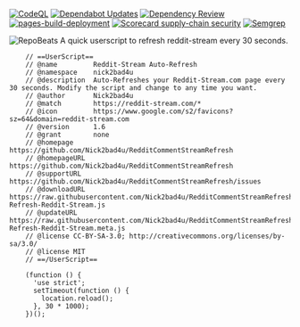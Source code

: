 [![CodeQL](https://github.com/Nick2bad4u/RedditCommentStreamRefresh/actions/workflows/codeql.yml/badge.svg)](https://github.com/Nick2bad4u/RedditCommentStreamRefresh/actions/workflows/codeql.yml)
[![Dependabot Updates](https://github.com/Nick2bad4u/RedditCommentStreamRefresh/actions/workflows/dependabot/dependabot-updates/badge.svg)](https://github.com/Nick2bad4u/RedditCommentStreamRefresh/actions/workflows/dependabot/dependabot-updates)
[![Dependency Review](https://github.com/Nick2bad4u/RedditCommentStreamRefresh/actions/workflows/dependency-review.yml/badge.svg)](https://github.com/Nick2bad4u/RedditCommentStreamRefresh/actions/workflows/dependency-review.yml)
[![pages-build-deployment](https://github.com/Nick2bad4u/RedditCommentStreamRefresh/actions/workflows/pages/pages-build-deployment/badge.svg)](https://github.com/Nick2bad4u/RedditCommentStreamRefresh/actions/workflows/pages/pages-build-deployment)
[![Scorecard supply-chain security](https://github.com/Nick2bad4u/RedditCommentStreamRefresh/actions/workflows/scorecards.yml/badge.svg)](https://github.com/Nick2bad4u/RedditCommentStreamRefresh/actions/workflows/scorecards.yml)
[![Semgrep](https://github.com/Nick2bad4u/RedditCommentStreamRefresh/actions/workflows/semgrep.yml/badge.svg)](https://github.com/Nick2bad4u/RedditCommentStreamRefresh/actions/workflows/semgrep.yml)

![RepoBeats](https://repobeats.axiom.co/api/embed/73ad0205c384f1b5e41e03d65e9dcbbed31c1b4f.svg "Repobeats analytics image")
A quick userscript to refresh reddit-stream every 30 seconds.

```userscript
    // ==UserScript==
    // @name         Reddit-Stream Auto-Refresh 
    // @namespace    nick2bad4u
    // @description  Auto-Refreshes your Reddit-Stream.com page every 30 seconds. Modify the script and change to any time you want.
    // @author       Nick2bad4u
    // @match        https://reddit-stream.com/*
    // @icon         https://www.google.com/s2/favicons?sz=64&domain=reddit-stream.com
    // @version      1.6
    // @grant        none
    // @homepage     https://github.com/Nick2bad4u/RedditCommentStreamRefresh
    // @homepageURL  https://github.com/Nick2bad4u/RedditCommentStreamRefresh
    // @supportURL   https://github.com/Nick2bad4u/RedditCommentStreamRefresh/issues
    // @downloadURL  https://raw.githubusercontent.com/Nick2bad4u/RedditCommentStreamRefresh/main/Auto-Refresh-Reddit-Stream.js
    // @updateURL    https://raw.githubusercontent.com/Nick2bad4u/RedditCommentStreamRefresh/main/Auto-Refresh-Reddit-Stream.meta.js
    // @license CC-BY-SA-3.0; http://creativecommons.org/licenses/by-sa/3.0/
    // @license MIT
    // ==/UserScript==
    
    (function () {
      'use strict';
      setTimeout(function () {
        location.reload();
      }, 30 * 1000);
    })();
```
